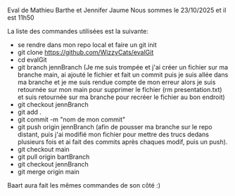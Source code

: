 Eval de Mathieu Barthe et Jennifer Jaume
Nous sommes le 23/10/2025 et il est 11h50

La liste des commandes utilisées est la suivante:

- se rendre dans mon repo local et faire un git init
- git clone https://github.com/WizzyCats/evalGit
- cd evalGit
- git branch jennBranch (Je me suis trompée et j'ai créer un fichier sur ma branche main, ai ajouté le fichier et fait un commit puis je suis allée dans ma branche et je me suis rendue compte de mon erreur alors je suis retournée sur mon main pour supprimer le fichier (rm presentation.txt) et suis retournée sur ma branche pour recréer le fichier au bon endroit)
- git checkout jennBranch
- git add .
- git commit -m "nom de mon commit"
- git push origin jennBranch (afin de pousser ma branche sur le repo distant, puis j'ai modifié mon fichier pour mettre des trucs dedans plusieurs fois et ai fait des commits après chaques modif, puis un push).
- git checkout main
- git pull origin bartBranch
- git checkout jennBranch
- git merge origin main

Baart aura fait les mêmes commandes de son côté :)